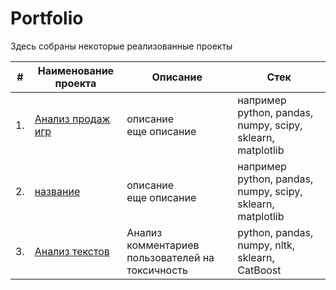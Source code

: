 # Portfolio

Здесь собраны некоторые реализованные проекты

| #    | Наименование проекта | Описание | Стек |
| - | - | - | - |
| 1.   | [Анализ продаж игр](games) |описание<br/>еще описание| например python, pandas, numpy, scipy, sklearn, matplotlib|
| 2.   | [название](ссылка) |описание<br/>еще описание| например python, pandas, numpy, scipy, sklearn, matplotlib|
| 3.   | [Анализ текстов](https://github.com/aq2003/Portfolio/tree/main/Analyzing%20Texts) | Анализ комментариев пользователей на токсичность             | python, pandas, numpy, nltk, sklearn, CatBoost |
